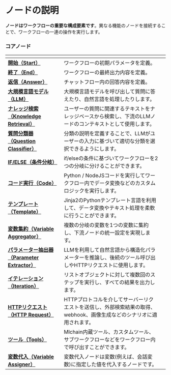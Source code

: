 # ノードの説明

**ノードはワークフローの重要な構成要素です**。異なる機能のノードを接続することで、ワークフローの一連の操作を実行します。

### コアノード

<table data-view="cards"><thead><tr><th></th><th></th><th></th></tr></thead><tbody><tr><td><a href="start.md"><strong>開始（Start）</strong></a></td><td>ワークフローの初期パラメータを定義。</td><td></td></tr><tr><td><a href="end.md"><strong>終了（End）</strong></a></td><td>ワークフローの最終出力内容を定義。</td><td></td></tr><tr><td><a href="answer.md"><strong>返信（Answer）</strong></a></td><td>チャットフロー内の回答内容を定義。</td><td></td></tr><tr><td><a href="llm.md"><strong>大規模言語モデル（LLM）</strong></a></td><td>大規模言語モデルを呼び出して質問に答えたり、自然言語を処理したりします。</td><td></td></tr><tr><td><a href="knowledge-retrieval.md"><strong>ナレッジ検索（Knowledge Retrieval）</strong></a></td><td>ユーザーの質問に関連するテキストをナレッジベースから検索し、下流のLLMノードのコンテキストとして使用します。</td><td></td></tr><tr><td><a href="question-classifier.md"><strong>質問分類器（Question Classifier）</strong></a></td><td>分類の説明を定義することで、LLMがユーザーの入力に基づいて適切な分類を選択できるようにします。</td><td></td></tr><tr><td><a href="ifelse.md"><strong>IF/ELSE（条件分岐）</strong></a></td><td>if/elseの条件に基づいてワークフローを2つの分岐に分けることができます。</td><td></td></tr><tr><td><a href="code.md"><strong>コード実行（Code）</strong></a></td><td>Python / NodeJSコードを実行してワークフロー内でデータ変換などのカスタムロジックを実行します。</td><td></td></tr><tr><td><a href="template.md"><strong>テンプレート（Template）</strong></a></td><td>Jinja2のPythonテンプレート言語を利用して、データ変換やテキスト処理を柔軟に行うことができます。</td><td></td></tr><tr><td><a href="variable_assigner.md"><strong>変数集約（Variable Aggregator）</strong></a></td><td>複数の分岐の変数を1つの変数に集約し、下流ノードの統一設定を実現します。</td><td></td></tr><tr><td><a href="parameter_extractor.md"><strong>パラメーター抽出器（Parameter Extractor）</strong></a></td><td>LLMを利用して自然言語から構造化パラメーターを推論し、後続のツール呼び出しやHTTPリクエストに使用します。</td><td></td></tr><tr><td><a href="iteration.md"><strong>イテレーション（Iteration）</strong></a></td><td>リストオブジェクトに対して複数回のステップを実行し、すべての結果を出力します。</td><td></td></tr><tr><td><a href="http_request.md"><strong>HTTPリクエスト（HTTP Request）</strong></a></td><td>HTTPプロトコルを介してサーバーリクエストを送信し、外部検索結果の取得、webhook、画像生成などのシナリオに適用されます。</td><td></td></tr><tr><td><a href="tools.md"><strong>ツール（Tools）</strong></a></td><td>Mlchain内蔵ツール、カスタムツール、サブワークフローなどをワークフロー内で呼び出すことができます。</td><td></td></tr><tr><td><a href="variable_assignment.md"><strong>変数代入（Variable Assigner）</strong></a></td><td>変数代入ノードは変数(例えば、会話変数)に指定した値を代入するノードです。</td><td></td></tr></tbody></table>